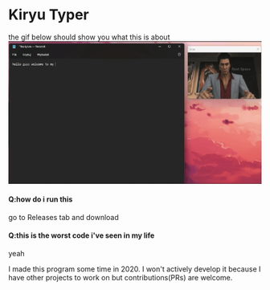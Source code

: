 # Kiryu Typer

the gif below should show you what this is about
![preview](kiryu_gif_1.gif)

#### Q:how do i run this
go to Releases tab and download

#### Q:this is the worst code i've seen in my life
yeah


I made this program some time in 2020. I won't actively develop it because I have other projects to work on but contributions(PRs) are welcome.